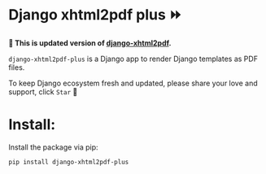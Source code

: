 Django xhtml2pdf plus ⏩
=====================================

**🚀 This is updated version of [django-xhtml2pdf](https://github.com/xhtml2pdf/django-xhtml2pdf).**

`django-xhtml2pdf-plus` is a Django app to render Django templates as PDF files.

To keep Django ecosystem fresh and updated, please share your love and support, click `Star` 🫶


# Install:

Install the package via pip:

```bash
pip install django-xhtml2pdf-plus
```
